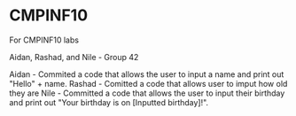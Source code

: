 # CMPINF10
For CMPINF10 labs

Aidan, Rashad, and Nile - Group 42

Aidan - Commited a code that allows the user to input a name and print out "Hello" + name.
Rashad - Comitted a code that allows user to imput how old they are
Nile - Committed a code that allows the user to input their birthday and print out "Your birthday is on [Inputted birthday]!".
